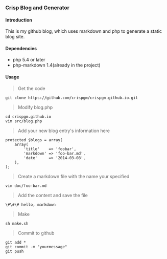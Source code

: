 ### Crisp Blog and Generator

#### Introduction

This is my github blog, which uses markdown and php to generate a static blog site.

#### Dependencies

* php 5.4 or later
* php-markdown 1.4(already in the project)

#### Usage

> Get the code

    git clone https://github.com/crispgm/crispgm.github.io.git

> Modify blog.php

    cd crispgm.github.io  
    vim src/blog.php

> Add your new blog entry's information here

    protected $blogs = array(  
        array(  
            'title'    => 'foobar',  
            'markdown' => 'foo-bar.md',  
            'date'     => '2014-03-08',  
        ),  
    );

> Create a markdown file with the name your specified
    
    vim doc/foo-bar.md

> Add the content and save the file

    \#\#\# hello, markdown

> Make

    sh make.sh

> Commit to github

    git add *  
    git commit -m "yourmessage"  
    git push


